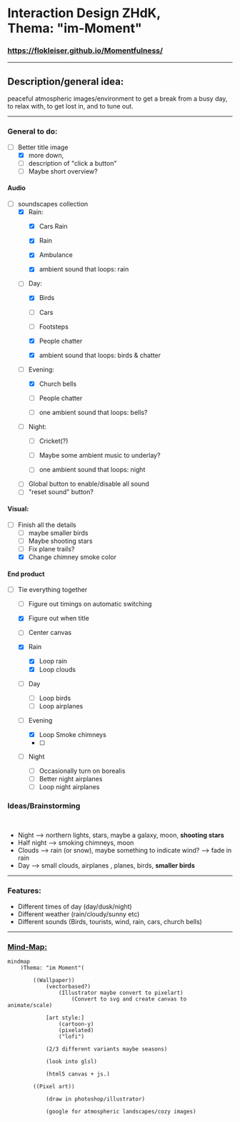 # Interaction Design ZHdK, <br/> Thema: "im-Moment"


### https://flokleiser.github.io/Momentfulness/

___

## Description/general idea:

peaceful atmospheric images/environment to get a break from a busy day, to relax with, to get lost in, and to tune out. 

___

### General to do:

- [ ] Better title image
  - [x] more down, 
  - [ ] description of "click a button"
  - [ ] Maybe short overview?

#### Audio
- [ ] soundscapes collection
    - [x] Rain:
        - [x] Cars Rain
        - [x] Rain
        - [x] Ambulance

        - [x] ambient sound that loops: rain

    - [ ] Day:
        - [x] Birds
        - [ ] Cars 
        - [ ] Footsteps
        - [x] People chatter

        - [x] ambient sound that loops: birds & chatter

    - [ ] Evening:
        - [x] Church bells
        - [ ] People chatter

        - [ ] one ambient sound that loops: bells? 

    - [ ] Night:
        - [ ] Cricket(?)
        - [ ] Maybe some ambient music to underlay?

        - [ ] one ambient sound that loops: night 

    - [ ] Global button to enable/disable all sound
    - [ ] "reset sound" button?

#### Visual:
- [ ] Finish all the details
    - [ ] maybe smaller birds
    - [ ] Maybe shooting stars
    - [ ] Fix plane trails?
    - [x] Change chimney smoke color

#### End product
- [ ] Tie everything together
    - [ ] Figure out timings on automatic switching
    - [x] Figure out when title
    - [ ] Center canvas

    - [x] Rain 
      - [x] Loop rain 
      - [x] Loop clouds

    - [ ] Day
      - [ ] Loop birds
      - [ ] Loop airplanes

    - [ ] Evening
      - [x] Loop Smoke chimneys
      - [ ] 

    - [ ] Night
      - [ ] Occasionally turn on borealis
      - [ ] Better night airplanes
      - [ ] Loop night airplanes

### Ideas/Brainstorming

<br/>

- Night --> northern lights, stars, maybe a galaxy, moon, **shooting stars**
- Half night --> smoking chimneys, moon
- Clouds --> rain (or snow), maybe something to indicate wind? --> fade in rain
- Day --> small clouds, airplanes , planes, birds, **smaller birds**

___

### Features:

- Different times of day (day/dusk/night)
- Different weather (rain/cloudy/sunny etc)
- Different sounds (Birds, tourists, wind, rain, cars, church bells)

___

### <ins>Mind-Map:</ins>

```mermaid
mindmap
    )Thema: "im Moment"(

        ((Wallpaper))
            (vectorbased?)
                (Illustrator maybe convert to pixelart)
                    (Convert to svg and create canvas to animate/scale)

            [art style:] 
                (cartoon-y)
                (pixelated)
                ("lofi")

            (2/3 different variants maybe seasons)

            (look into glsl)

            (html5 canvas + js.)

        ((Pixel art))

            (draw in photoshop/illustrator)

            (google for atmospheric landscapes/cozy images)


```
